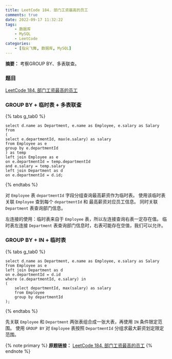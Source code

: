 ```yaml
---
title: LeetCode 184. 部门工资最高的员工
comments: true
date: 2022-09-17 11:32:22
tags:
    - 数据库
    - MySQL
    - LeetCode
categories:
    - [指尖飞舞, 数据库, MySQL]
---
```

__摘要：__
考察GROUP BY、多表联查。
<!-- more -->


### 题目
[LeetCode 184. 部门工资最高的员工](https://leetcode.cn/problems/department-highest-salary/)

### GROUP BY + 临时表 + 多表联查
{% tabs g_tab0 %}
<!-- tab MySQL -->
```MySQL
select d.name as Department, e.name as Employee, e.salary as Salary
from 
(
select e.departmentId, max(e.salary) as salary
from Employee as e
group by e.departmentId
) as temp
left join Employee as e 
on e.departmentId = temp.departmentId
and e.salary = temp.salary
left join Department as d 
on e.departmentId = d.id;

```
<!-- endtab -->
{% endtabs %}

对 `Employee` 表 `departmentId` 字段分组查询最高薪资作为临时表。
使用该临时表关联 `Employee` 查到每个 `departmentId` 和 最高薪资对应员工信息。
同时关联 `Department` 表查询部门信息。

左连接的使用：临时表来自于 `Employee` 表，所以左连接查询右表一定存在值。
临时表左连接 `Department` 表查询部门信息时，右表可能存在空值，我们可以允许。

### GROUP BY + IN + 临时表
{% tabs g_tab0 %}
<!-- tab MySQL -->
```MySQL
select d.name as Department, e.name as Employee, e.salary as Salary
from Employee as e
left join Department as d 
on e.departmentId = d.id
where (e.departmentId, e.salary) in
(
    select departmentId, max(salary) as salary
    from Employee 
    group by departmentId
);
```
<!-- endtab -->
{% endtabs %}

先关联 `Employee` 和 `Department` 两张表组合成一张大表，再使用 `IN` 条件限定范围。
使用 `GROUP BY` 对 `Employee` 表按照 `DepartmentId` 分组求最大薪资划定限定范围。

{% note primary %}
__原题链接：__ [LeetCode 184. 部门工资最高的员工](https://leetcode.cn/problems/department-highest-salary/)
{% endnote %}